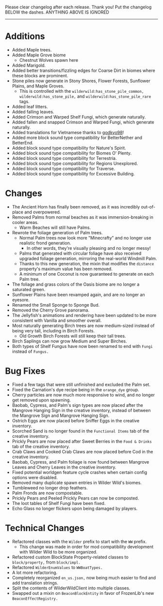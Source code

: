 Please clear changelog after each release.
Thank you!
Put the changelog BELOW the dashes. ANYTHING ABOVE IS IGNORED

-----------------
# Additions
- Added Maple trees.
- Added Maple Grove biome
  - Chestnut Wolves spawn here
- Added Marigold.
- Added better transitions/fizzling edges for Coarse Dirt in biomes where these blocks are prominent.
- Stone piles now generate in Stony Shores, Flower Forests, Sunflower Plains, and Maple Groves.
  - This is controlled with the `wilderwild:has_stone_pile_common,` `wilderwild:has_stone_pile,` and `wilderwild:has_stone_pile_rare` tags.
- Added leaf litters.
- Added falling leaves.
- Added Crimson and Warped Shelf Fungi, which generate naturally.
- Added fallen and snapped Crimson and Warped Fungi, which generate naturally.
- Added translations for Vietnamese thanks to [godkyo98](https://github.com/FrozenBlock/WilderWild/pull/411)!
- Added more block sound type compatibility for BetterNether and BetterEnd.
- Added block sound type compatibility for Nature's Spirit.
- Added block sound type compatibility for Biomes O' Plenty.
- Added block sound type compatibility for Terrestria.
- Added block sound type compatibility for Regions Unexplored.
- Added block sound type compatibility for Traverse.
- Added block sound type compatibility for Excessive Building.

# Changes
- The Ancient Horn has finally been removed, as it was incredibly out-of-place and overpowered.
- Removed Palms from normal beaches as it was immersion-breaking in cooler areas.
  - Warm Beaches will still have Palms.
- Rewrote the foliage generation of Palm trees.
  - Normal Palm trees now look more "Minecrafty" and no longer use realistic frond generation.
    - In other words, they're visually pleasing and no longer messy!
  - Palms that generated with circular foliage have also received upgraded foliage generation, mirroring the real-world Windmill Palm.
  - Thanks to this new generation, the mixin that modifies the `distance` property's maximum value has been removed.
  - A minimum of one Coconut is now guaranteed to generate on each Palm tree.
- The foliage and grass colors of the Oasis biome are no longer a saturated green.
- Sunflower Plains have been revamped again, and are no longer an eyesore.
- Renamed the Small Sponge to Sponge Bud.
- Removed the Cherry Grove panorama.
- The Jellyfish's animations and rendering have been updated to be more consistent with Vanilla and smoother overall.
- Most naturally generating Birch trees are now medium-sized instead of being very tall, including in Birch Forests.
  - Old Growth Birch Forests will still keep their tall trees.
- Birch Saplings can now grow Medium and Super Birches.
- Both types of Shelf Fungus have now been renamed to end with `Fungi` instead of `Fungus.`

# Bug Fixes
- Fixed a few tags that were still unfinished and excluded the Palm set.
- Fixed the Carnation's dye recipe being in the `orange_dye` group.
- Cherry particles are now much more responsive to wind, and no longer get removed upon spawning.
- Baobab, Cypress, and Palm's sign types are now placed after the Mangrove Hanging Sign in the creative inventory, instead of between the Mangrove Sign and Mangrove Hanging Sign.
- Ostrich Eggs are now placed before Sniffer Eggs in the creative inventory.
- Scorched Sand is no longer found in the `Functional Items` tab of the creative inventory.
- Prickly Pears are now placed after Sweet Berries in the `Food & Drinks` tab of the creative inventory.
- Crab Claws and Cooked Crab Claws are now placed before Cod in the creative inventory.
- Baobab, Cypress, and Palm foliage is now found between Mangrove Leaves and Cherry Leaves in the creative inventory.
- Fixed potential worldgen feature cycle crashes when certain config options were disabled.
- Removed many duplicate spawn entries in Wilder Wild's biomes.
- Tumbleweed no longer drop feathers.
- Palm Fronds are now compostable.
- Prickly Pears and Peeled Prickly Pears can now be composted.
- The loot tables of Shelf Fungi have been fixed.
- Echo Glass no longer flickers upon being damaged by players.

# Technical Changes
- Refactored classes with the `Wilder` prefix to start with the `WW` prefix.
  - This change was made in order for mod compatibility development with Wilder Wild to be more organized.
- Refactored custom BlockState Property-related classes to `block/property,` from `block/impl.`
- Refactored `WilderEnumValues` to `WWBoatTypes.`
- A lot more refactoring.
- Completely reorganized `en_us.json,` now being much easier to find and add translation strings.
- Split the contents of WilderWildClient into multiple classes.
- Swapped out a mixin on `BeaconBlockEntity` in favor of FrozenLib's new `BeaconEffectRegistry.`
